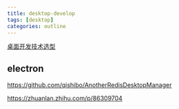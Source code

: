 ```yaml
---
title: desktop-develop
tags: [desktop]
categories: outline
---
```


[桌面开发技术选型](https://www.zhihu.com/question/264999651/answer/968652797)



<!--more-->

## electron

https://github.com/qishibo/AnotherRedisDesktopManager

https://zhuanlan.zhihu.com/p/86309704

